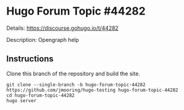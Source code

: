 # Hugo Forum Topic #44282

Details: <https://discourse.gohugo.io/t/44282>

Description: Opengraph help

## Instructions

Clone this branch of the repository and build the site.

```text
git clone --single-branch -b hugo-forum-topic-44282 https://github.com/jmooring/hugo-testing hugo-forum-topic-44282
cd hugo-forum-topic-44282
hugo server
```
